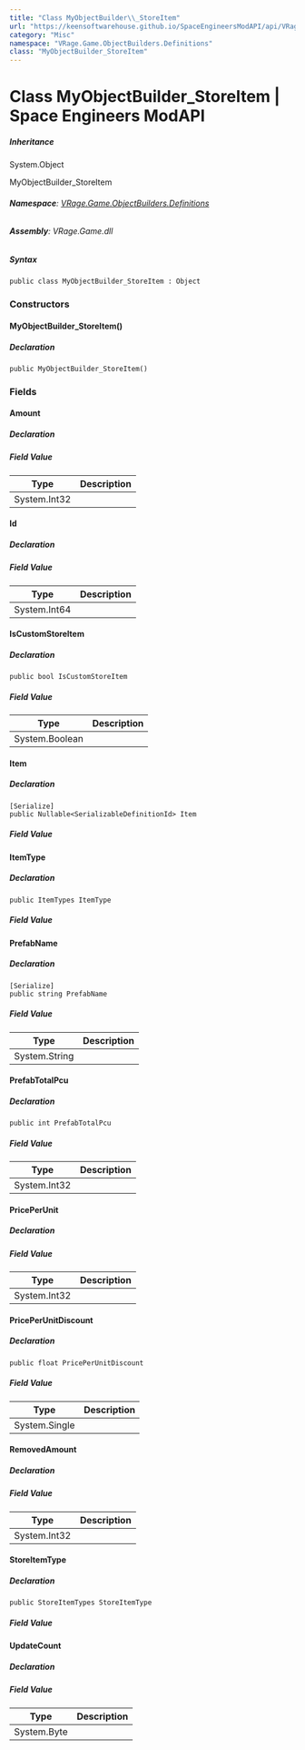 ```yaml
---
title: "Class MyObjectBuilder\\_StoreItem"
url: "https://keensoftwarehouse.github.io/SpaceEngineersModAPI/api/VRage.Game.ObjectBuilders.Definitions.MyObjectBuilder_StoreItem.html"
category: "Misc"
namespace: "VRage.Game.ObjectBuilders.Definitions"
class: "MyObjectBuilder_StoreItem"
---
```


# Class MyObjectBuilder\_StoreItem | Space Engineers ModAPI

##### Inheritance

System.Object

MyObjectBuilder\_StoreItem

###### **Namespace**: [VRage.Game.ObjectBuilders.Definitions](https://keensoftwarehouse.github.io/SpaceEngineersModAPI/api/VRage.Game.ObjectBuilders.Definitions.html)

###### **Assembly**: VRage.Game.dll

##### Syntax

```
public class MyObjectBuilder_StoreItem : Object
```

### [](#constructors)Constructors

#### [](#VRage_Game_ObjectBuilders_Definitions_MyObjectBuilder_StoreItem__ctor)MyObjectBuilder\_StoreItem()

##### Declaration

```
public MyObjectBuilder_StoreItem()
```

### [](#fields)Fields

#### [](#VRage_Game_ObjectBuilders_Definitions_MyObjectBuilder_StoreItem_Amount)Amount

##### Declaration

##### Field Value

| Type | Description |
| --- | --- |
| System.Int32 |     |

#### [](#VRage_Game_ObjectBuilders_Definitions_MyObjectBuilder_StoreItem_Id)Id

##### Declaration

##### Field Value

| Type | Description |
| --- | --- |
| System.Int64 |     |

#### [](#VRage_Game_ObjectBuilders_Definitions_MyObjectBuilder_StoreItem_IsCustomStoreItem)IsCustomStoreItem

##### Declaration

```
public bool IsCustomStoreItem
```

##### Field Value

| Type | Description |
| --- | --- |
| System.Boolean |     |

#### [](#VRage_Game_ObjectBuilders_Definitions_MyObjectBuilder_StoreItem_Item)Item

##### Declaration

```
[Serialize]
public Nullable<SerializableDefinitionId> Item
```

##### Field Value

#### [](#VRage_Game_ObjectBuilders_Definitions_MyObjectBuilder_StoreItem_ItemType)ItemType

##### Declaration

```
public ItemTypes ItemType
```

##### Field Value

#### [](#VRage_Game_ObjectBuilders_Definitions_MyObjectBuilder_StoreItem_PrefabName)PrefabName

##### Declaration

```
[Serialize]
public string PrefabName
```

##### Field Value

| Type | Description |
| --- | --- |
| System.String |     |

#### [](#VRage_Game_ObjectBuilders_Definitions_MyObjectBuilder_StoreItem_PrefabTotalPcu)PrefabTotalPcu

##### Declaration

```
public int PrefabTotalPcu
```

##### Field Value

| Type | Description |
| --- | --- |
| System.Int32 |     |

#### [](#VRage_Game_ObjectBuilders_Definitions_MyObjectBuilder_StoreItem_PricePerUnit)PricePerUnit

##### Declaration

##### Field Value

| Type | Description |
| --- | --- |
| System.Int32 |     |

#### [](#VRage_Game_ObjectBuilders_Definitions_MyObjectBuilder_StoreItem_PricePerUnitDiscount)PricePerUnitDiscount

##### Declaration

```
public float PricePerUnitDiscount
```

##### Field Value

| Type | Description |
| --- | --- |
| System.Single |     |

#### [](#VRage_Game_ObjectBuilders_Definitions_MyObjectBuilder_StoreItem_RemovedAmount)RemovedAmount

##### Declaration

##### Field Value

| Type | Description |
| --- | --- |
| System.Int32 |     |

#### [](#VRage_Game_ObjectBuilders_Definitions_MyObjectBuilder_StoreItem_StoreItemType)StoreItemType

##### Declaration

```
public StoreItemTypes StoreItemType
```

##### Field Value

#### [](#VRage_Game_ObjectBuilders_Definitions_MyObjectBuilder_StoreItem_UpdateCount)UpdateCount

##### Declaration

##### Field Value

| Type | Description |
| --- | --- |
| System.Byte |     |